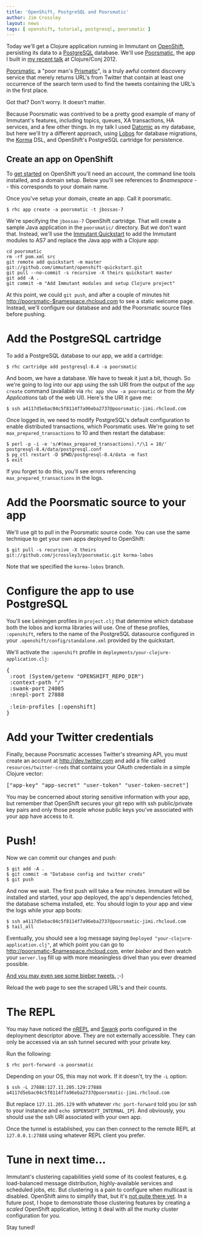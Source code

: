 ```yaml
---
title: 'OpenShift, PostgreSQL and Poorsmatic'
author: Jim Crossley
layout: news
tags: [ openshift, tutorial, postgresql, poorsmatic ]
---
```


Today we'll get a Clojure application running in Immutant on
[OpenShift], persisting its data to a [PostgreSQL] database. We'll use
[Poorsmatic], the app I built in [my recent talk] at Clojure/Conj 2012.

[Poorsmatic], a "poor man's [Prismatic]", is a truly awful content
discovery service that merely returns URL's from Twitter that contain
at least one occurrence of the search term used to find the tweets
containing the URL's in the first place.

Got that? Don't worry. It doesn't matter.

Because Poorsmatic was contrived to be a pretty good example of many
of Immutant's features, including topics, queues, XA transactions, HA
services, and a few other things. In my talk I used [Datomic] as my
database, but here we'll try a different approach, using [Lobos] for
database migrations, the [Korma] DSL, and OpenShift's PostgreSQL
cartridge for persistence.

## Create an app on OpenShift

To [get started] on OpenShift you'll need an account, the command line
tools installed, and a domain setup. Below you'll see references to
*$namespace* -- this corresponds to your domain name.

Once you've setup your domain, create an app. Call it poorsmatic.

    $ rhc app create -a poorsmatic -t jbossas-7

We're specifying the `jbossas-7` OpenShift cartridge. That will create
a sample Java application in the `poorsmatic/` directory. But we don't
want that. Instead, we'll use the [Immutant Quickstart] to add the
Immutant modules to AS7 and replace the Java app with a Clojure app:

    cd poorsmatic
    rm -rf pom.xml src
    git remote add quickstart -m master git://github.com/immutant/openshift-quickstart.git
    git pull --no-commit -s recursive -X theirs quickstart master
    git add -A .
    git commit -m "Add Immutant modules and setup Clojure project"

At this point, we could `git push`, and after a couple of minutes hit
<http://poorsmatic-$namespace.rhcloud.com> to see a static welcome
page. Instead, we'll configure our database and add the Poorsmatic
source files before pushing.

# Add the PostgreSQL cartridge

To add a PostgreSQL database to our app, we add a cartridge:

    $ rhc cartridge add postgresql-8.4 -a poorsmatic

And boom, we have a database. We have to tweak it just a bit, though.
So we're going to log into our app using the ssh URI from the output
of the `app create` command (available via `rhc app show -a
poorsmatic` or from the *My Applications* tab of the web UI). Here's
the URI it gave me:

    $ ssh a4117d5ebac04c5f8114f7a96eba2737@poorsmatic-jimi.rhcloud.com

Once logged in, we need to modify PostgreSQL's default configuration
to enable distributed transactions, which Poorsmatic uses. We're going
to set `max_prepared_transactions` to 10 and then restart the database:

    $ perl -p -i -e 's/#(max_prepared_transactions).*/\1 = 10/' postgresql-8.4/data/postgresql.conf
    $ pg_ctl restart -D $PWD/postgresql-8.4/data -m fast
    $ exit

If you forget to do this, you'll see errors referencing
`max_prepared_transactions` in the logs.

# Add the Poorsmatic source to your app

We'll use git to pull in the Poorsmatic source code. You can use the
same technique to get your own apps deployed to OpenShift:

    $ git pull -s recursive -X theirs git://github.com/jcrossley3/poorsmatic.git korma-lobos

Note that we specified the `korma-lobos` branch.

# Configure the app to use PostgreSQL

You'll see Leiningen profiles in `project.clj` that determine which
database both the lobos and korma libraries will use. One of these
profiles, `:openshift`, refers to the name of the PostgreSQL
datasource configured in your `.openshift/config/standalone.xml`
provided by the quickstart.

We'll activate the `:openshift` profile in
`deployments/your-clojure-application.clj`:

<pre class="syntax clojure">{
 :root (System/getenv "OPENSHIFT_REPO_DIR")
 :context-path "/"
 :swank-port 24005
 :nrepl-port 27888

 :lein-profiles [:openshift]
}</pre>

# Add your Twitter credentials

Finally, because Poorsmatic accesses Twitter's streaming API, you must
create an account at <http://dev.twitter.com> and add a file called
`resources/twitter-creds` that contains your OAuth credentials in a
simple Clojure vector:

<pre class="syntax clojure">["app-key" "app-secret" "user-token" "user-token-secret"]</pre>

You may be concerned about storing sensitive information with your
app, but remember that OpenShift secures your git repo with ssh
public/private key pairs and only those people whose public keys
you've associated with your app have access to it.

# Push!

Now we can commit our changes and push:

    $ git add -A .
    $ git commit -m "Database config and twitter creds"
    $ git push

And now we wait. The first push will take a few minutes. Immutant will
be installed and started, your app deployed, the app's dependencies
fetched, the database schema installed, etc. You should login to your
app and view the logs while your app boots:

    $ ssh a4117d5ebac04c5f8114f7a96eba2737@poorsmatic-jimi.rhcloud.com
    $ tail_all

Eventually, you should see a log message saying `Deployed
"your-clojure-application.clj"`, at which point you can go to
<http://poorsmatic-$namespace.rhcloud.com>, enter *bieber* and then
watch your `server.log` fill up with more meaningless drivel than you
ever dreamed possible.

[And you may even see some bieber tweets.](http://instantrimshot.com/index.php?sound=rimshot&play=true) ;-)

Reload the web page to see the scraped URL's and their counts.

# The REPL

You may have noticed the [nREPL] and [Swank] ports configured in the
deployment descriptor above. They are not externally accessible. They
can only be accessed via an ssh tunnel secured with your private key.

Run the following:

    $ rhc port-forward -a poorsmatic

Depending on your OS, this may not work. If it doesn't, try the `-L`
option:

    $ ssh -L 27888:127.11.205.129:27888 a4117d5ebac04c5f8114f7a96eba2737@poorsmatic-jimi.rhcloud.com

But replace `127.11.205.129` with whatever `rhc port-forward` told you
(or ssh to your instance and `echo $OPENSHIFT_INTERNAL_IP`). And
obviously, you should use the ssh URI associated with your own app.

Once the tunnel is established, you can then connect to the remote
REPL at `127.0.0.1:27888` using whatever REPL client you prefer.

# Tune in next time...

Immutant's clustering capabilities yield some of its coolest features,
e.g. load-balanced message distribution, highly-available services and
scheduled jobs, etc. But clustering is a pain to configure when
multicast is disabled. OpenShift aims to simplify that, but it's
[not quite there yet][883944]. In a future post, I hope to demonstrate
those clustering features by creating a *scaled* OpenShift
application, letting it deal with all the murky cluster configuration
for you.

Stay tuned!

[get started]: https://openshift.redhat.com/community/get-started 
[Immutant Quickstart]: https://github.com/immutant/openshift-quickstart
[Lobos]: https://github.com/budu/lobos
[Korma]: http://sqlkorma.com/
[Poorsmatic]: https://github.com/jcrossley3/poorsmatic
[Prismatic]: http://getprismatic.com
[Datomic]: http://www.datomic.com/
[PostgreSQL]: http://www.postgresql.org/
[OpenShift]: http://openshift.com/
[883944]: https://bugzilla.redhat.com/show_bug.cgi?id=883944
[nREPL]: https://github.com/clojure/tools.nrepl
[Swank]: https://github.com/technomancy/swank-clojure
[my recent talk]: http://www.youtube.com/watch?v=P9tfxdcpkCc
